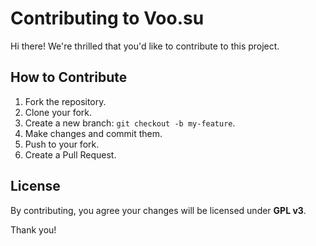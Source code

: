 # Contributing to Voo.su

Hi there! We're thrilled that you'd like to contribute to this project.

## How to Contribute

1. Fork the repository.
2. Clone your fork.
3. Create a new branch: `git checkout -b my-feature`.
4. Make changes and commit them.
5. Push to your fork.
6. Create a Pull Request.

## License

By contributing, you agree your changes will be licensed under **GPL v3**.

Thank you!

